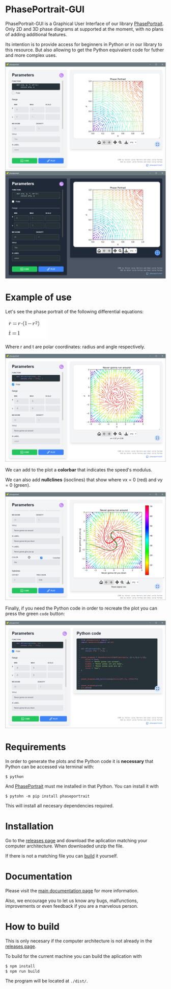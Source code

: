 # PhasePortrait-GUI

PhasePortrait-GUI is a Graphical User Interface of our library [PhasePortrait](https://github.com/phaseportrait/phaseportrait). Only 2D and 3D phase diagrams at supported at the moment, with no plans of adding additional features.

Its intention is to provide access for beginners in Python or in our library to this resource. But also allowing to get the Python equivalent code for futher and more complex uses.


![image](imgs/start_screen.PNG)
![image](imgs/start_screen_night.PNG)


# Example of use

Let's see the phase portrait of the following differential equations:

![image](imgs/formula.PNG)

Where r and t are polar coordinates: radius and angle respectively.

![image](imgs/Example.PNG)

We can add to the plot a **colorbar** that indicates the speed's modulus.

We can also add **nullclines** (isoclines) that show where vx = 0 (red) and  vy = 0 (green).

![image](imgs/Nullclines_Colorbar.PNG)

Finally, if you need the Python code in order to recreate the plot you can press the green `code` button:

![image](imgs/python_code.PNG)


# Requirements
In order to generate the plots and the Python code it is **necessary** that Python can be accessed via terminal with:
```
$ python
```
And [PhasePortrait](https://github.com/phaseportrait/phaseportrait) must me installed in that Python. You can install it with
```
$ pytohn -m pip install phaseportrait
```
This will install all necesary dependencies required.


# Installation
Go to the [releases page](https://github.com/phaseportrait/phaseportrait-gui/releases) and download the aplication matching your computer architecture. When downloaded unzip the file.

If there is not a matching file you can [build](#how-to-build) it yourself.

# Documentation
Please visit the   [main documentation page](https://phaseportrait.github.io/) for more information.

Also, we encourage you to let us know any bugs, malfunctions, improvements or even feedback if you are a marvelous person.


# How to build
This is only necesary if the computer architecture is not already in the [releases page](https://github.com/phaseportrait/phaseportrait-gui/releases).


To build for the current machine you can build the aplication with
```
$ npm install
$ npm run build
```
The program will be located at `./dist/`.
